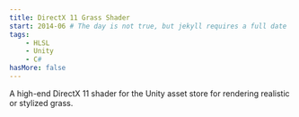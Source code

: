 ```yaml
---
title: DirectX 11 Grass Shader
start: 2014-06 # The day is not true, but jekyll requires a full date
tags:
    - HLSL
    - Unity
    - C#
hasMore: false
---
```


A high-end DirectX 11 shader for the Unity asset store for rendering realistic or stylized grass.

<!--more-->